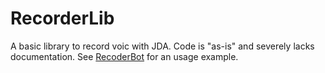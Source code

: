 # RecorderLib
A basic library to record voic with JDA.
Code is "as-is" and severely lacks documentation. See [RecoderBot](https://github.com/Maschmalow/RecorderBot) for an usage example.
